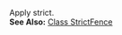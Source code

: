 Apply strict.  
**See Also:** [Class StrictFence](/grunt-build-include/classes/fences.strictfence.html)  